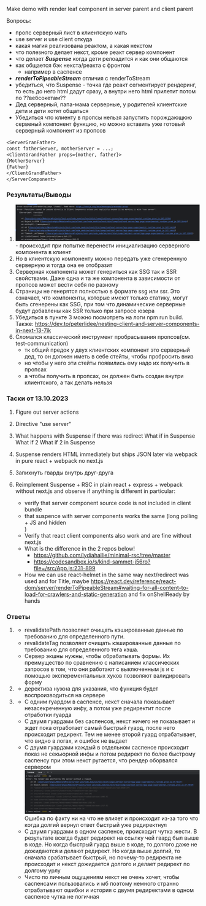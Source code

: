 Make demo with render leaf component in server parent and client parent

Вопросы:
- пропс серверный лист в клиентскую мать
- use server и use client откуда
- какая магия реализована реактом, а какая некстом
- что полезного делает некст, кроме реакт сервер компонент
- что делает **_Suspense_** когда дети релоадится и как они общаются
- как общается бэк некста/реакта с фронтом
  - например в саспенсе
- **_renderToPipeableStream_** отличия с renderToStream
- убедиться, что Suspense - точка где реакт сегментирует рендеринг, то есть до него html дадут сразу, а внутри него html прилетит потом по ??вебсокетам??
- Дед серверный, папа-мама серверные, у родителей клиентские дети и дети хотят общаться
- Убедиться что клиенту в пропсы нельзя запустить порождающюю сервеный компонент функцию, но можно вставить уже готовый серверный компонент из пропсов

```
<ServerGranFather>
const fatherServer, motherServer = ...;
<ClientGrandFather props={mother, father}>
{MotherServer}
{Father}
</ClientGrandFather>
</ServerComponent>
```


### Результаты/Выводы
1) ![img.png](public/img.png) - происходит при попытке перенести инициализацию серверного компонента в клиент
2) Но в клиентскую компоненту можно передать уже сгенеренную серверную и тогда она ее отобразит
3) Серверная компонента может генериться как SSG так и SSR свойствами. Даже одна и та же компонента в зависимости от пропсов может вести себя по разному
4) Страницы не генерятся полностью в формате ssg или ssr. Это означает, что компоненты, которые имеют только статику, могут быть сгенерены как SSG, при том что динамические серверные будут добавлены как SSR только при запросе юзера
5) Убедиться в пункте 3 можно посмотреть на логи npm run build. Также: https://dev.to/peterlidee/nesting-client-and-server-components-in-next-13-7ik
6) Сломался классический инструмент пробрасывания пропсов(см. test-communication)
   - тк общий предок у двух клиентских компонент это серверный дед, то он должен иметь в себе стейты, чтобы пробросить вниз
   - но чтобы у него эти стейты появились ему надо их получить в пропсах
   - а чтобы получить в пропсах, он должен быть создан внутри клиентского, а так делать нельзя


### Таски от 13.10.2023
1) Figure out server actions
2) Directive "use server"
3) What happens with Suspense if there was <AuthGuard> redirect
   What if <AuthGuard> in Suspense
   What if 2 <AuthGuards>
   What if 2 <AuthGuards> in Suspense
4) Suspense renders HTML immediately but ships JSON later via webpack in pure react + webpack no next.js
   
5) Запихнуть гварды внутрь друг-друга

6) Reimplement Suspense + RSC in plain react + express + webpack without next.js
and observe if anything is different in particular:
   * verify that server component source code is not included in client bundle
   * that suspence with server components works the same (long polling + JS and hidden <div />)
   * Verify that react client components also work and are fine without next.js
   * What is the difference in the 2 repos below!
     * https://github.com/lydiahallie/minimal-rsc/tree/master
     * https://codesandbox.io/s/kind-sammet-j56ro?file=/src/App.js:231-899
   - How we can use react-helmet in the same way next/redirect was used and for Title, maybe <https://react.dev/reference/react-dom/server/renderToPipeableStream#waiting-for-all-content-to-load-for-crawlers-and-static-generation> and fix onShellReady by hands

### Ответы
1) - revalidatePath позволяет очищать кэшированные данные по требованию для определенного пути. 
   - revalidateTag позволяет очищать кэшированные данные по требованию для определенного тега кэша.
   - Сервер экшны нужны, чтобы обрабатывать формы. Их преимущество по сравнению с написанием классических запросов в том, что они работают с выключенным js и с помощью эксперементальных хуков позволяют валидировать форму
2)  - деректива нужна для указания, что функция будет воспроизводиться на сервере 
3) - С одним гуардом в саспенсе, некст сначала показывает незасекреченную инфу, а потом уже редиректит после отработки гуарда
   - С двумя гуардами без саспенсов, некст ничего не показывает и ждет пока отработает самый быстрый гуард, после него происходит редирект. Тем не менее второй гуард отрабатывает, что видно в логах, и ошибок не выдает
   - С двумя гуардами каждый в отдельном саспенсе происходит показ не секьюрной инфы и потом редирект по более быстрому саспенсу при этом некст ругается, что рендер оборвался сервером ![img.png](public/img-1.png) Ошибка по факту ни на что не влияет и происходит из-за того что когда долгий вернул ответ быстрый уже редиректнул
   - C двумя гуардами в одном саспенсе, происходит чутка жести. В результате всегда будет редирект на ссылку чей гвард был выше в коде. Но когда быстрый гуард выше в коде, то долгого даже не дожидаются и делают редирект. Но когда выше долгий, то сначала срабатывает быстрый, но почему-то редиректа не происходит и некст дожидается долгого и делает редирект по долгому урлу 
   - Чисто по личным ощущениям некст не очень хочет, чтобы саспенсами пользовались и мб поэтому немного странно отрабатывают ошибки и история с двумя редиректами в одном саспенсе чутка не логичная
